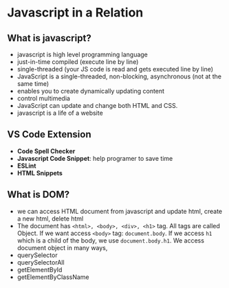 # Javascript in a Relation
## What is javascript?
- javascript is high level programming language
- just-in-time compiled (execute line by line)
- single-threaded (your JS code is read and gets executed line by line)
- JavaScript is a single-threaded, non-blocking, asynchronous (not at the same time)
- enables you to create dynamically updating content
- control multimedia
- JavaScript can update and change both HTML and CSS.
- javascript is a life of a website

## VS Code Extension

- **Code Spell Checker**
- **Javascript Code Snippet**: help programer to save time
- **ESLint**
- **HTML Snippets**
##  What is DOM?
- we can access HTML document from javascript and update html, create a new html, delete html
- The document has `<html>, <body>, <div>, <h1>` tag. All tags are called Object. If we want access `<body>` tag: `document.body`. If we access `h1` which is a child of the body, we use `document.body.h1`. We access document object in many ways, 
- querySelector
- querySelectorAll
- getElementById
- getElementByClassName
